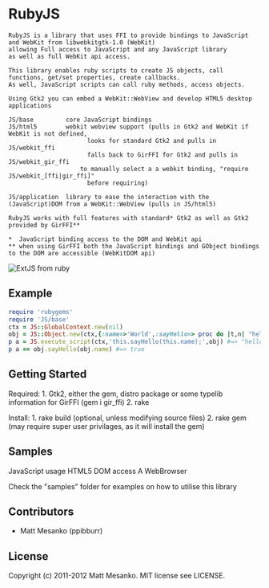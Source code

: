 RubyJS
===
    RubyJS is a library that uses FFI to provide bindings to JavaScript and WebKit from libwebkitgtk-1.0 (WebKit)
    allowing Full access to JavaScript and any JavaScript library
    as well as full WebKit api access. 

    This library enables ruby scripts to create JS objects, call functions, get/set properties, create callbacks. 
    As well, JavaScript scripts can call ruby methods, access objects.

    Using Gtk2 you can embed a WebKit::WebView and develop HTML5 desktop applications 

    JS/base         core JavaScript bindings
    JS/html5        webkit webview support (pulls in Gtk2 and WebKit if WebKit is not defined,
                          looks for standard Gtk2 and pulls in JS/webkit_ffi
                          falls back to GirFFI for Gtk2 and pulls in JS/webkit_gir_ffi
                        to manually select a a webkit binding, "require JS/webkit_[ffi|gir_ffi]"
                          before requiring)
                        
    JS/application  library to ease the interaction with the (JavaScript)DOM from a WebKit::WebView (pulls in JS/html5)

    RubyJS works with full features with standard* Gtk2 as well as Gtk2 provided by GirFFI**

    *  JavaScript binding access to the DOM and WebKit api
    ** when using GirFFI both the JavaScript bindings and GObject bindings to the DOM are accessible (WebKitDOM api)

![ExtJS from ruby](http://i1263.photobucket.com/albums/ii631/ppibburr/rubyjs_extjs.png)

Example
---
``` ruby
require 'rubygems'
require 'JS/base'
ctx = JS::GlobalContext.new(nil)
obj = JS::Object.new(ctx,{:name=>'World',:sayHello=> proc do |t,n| "hello #{n}" end})
p a = JS.execute_script(ctx,'this.sayHello(this.name);',obj) #=> "hello World"
p a == obj.sayHello(obj.name) #=> true
```
Getting Started
---
  Required:
    1. Gtk2, either the gem, distro package or some typelib information for GirFFI (gem i gir_ffi)
    2. rake
  
  Install:
    1. rake build (optional, unless modifying source files)
    2. rake gem (may require super user privilages, as it will install the gem)


Samples
---
JavaScript usage
HTML5 DOM access
A WebBrowser

Check the "samples" folder for examples on how to utilise this library

Contributors
---
* Matt Mesanko (ppibburr)

License
---
Copyright (c) 2011-2012 Matt Mesanko.
MIT license see LICENSE.
